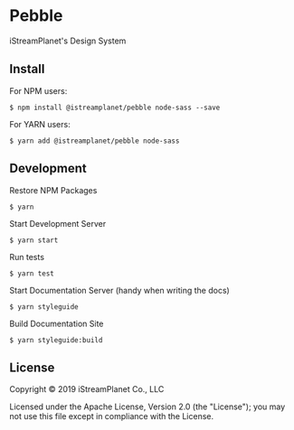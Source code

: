 # Pebble

iStreamPlanet's Design System

## Install

For NPM users:

```shell
$ npm install @istreamplanet/pebble node-sass --save
```

For YARN users:

```shell
$ yarn add @istreamplanet/pebble node-sass
```

## Development

Restore NPM Packages

```shell
$ yarn
```

Start Development Server

```shell
$ yarn start
```

Run tests

```shell
$ yarn test
```

Start Documentation Server (handy when writing the docs)

```shell
$ yarn styleguide
```


Build Documentation Site

```shell
$ yarn styleguide:build
```


## License

Copyright &copy; 2019 iStreamPlanet Co., LLC

Licensed under the Apache License, Version 2.0 (the "License"); you may not use this file except in compliance with the License.
